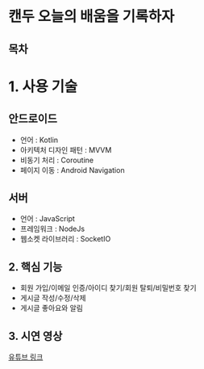 # 캔두 오늘의 배움을 기록하자

## 목차

# 1. 사용 기술

## 안드로이드
 - 언어 : Kotlin
 - 아키텍처 디자인 패턴 : MVVM
 - 비동기 처리 : Coroutine
 - 페이지 이동 : Android Navigation
 
 ## 서버
 - 언어 : JavaScript
 - 프레임워크 : NodeJs
 - 웹소켓 라이브러리 : SocketIO

## 2. 핵심 기능
 - 회원 가입/이메일 인증/아이디 찾기/회원 탈퇴/비밀번호 찾기
 - 게시글 작성/수정/삭제
 - 게시글 좋아요와 알림

## 3. 시연 영상

[유튜브 링크](https://www.youtube.com/shorts/UmDa3kdz5A0)
